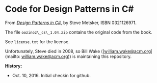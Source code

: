 # Code for Design Patterns in C\#
From *[Design Patterns in C\#](https://www.amazon.com/exec/obidos/ASIN/0321126971/xp123com)*, by Steve Metsker, ISBN 0321126971. 

The file ``oozinoz\_cs\_1.04.zip`` contains the original code from the book. 

See ``license.txt`` for the license.


Unfortunately, Steve died in 2008, so Bill Wake ([william.wake@acm.org](mailto: william.wake@acm.org)) is maintaining this repository.

**History:**

* Oct. 10, 2016. Initial checkin for github. 